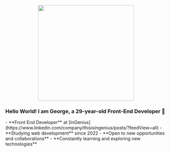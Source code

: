 

<p align="center">
  <img src="https://firebasestorage.googleapis.com/v0/b/svitlospace-b21f8.appspot.com/o/portfolio%2Ffreepik__upload__95404.png?alt=media&token=e70f536a-e669-41ad-b1bb-4576c2a634a3" width="300">
</p>



### Hello World! I am **George**, a 29-year-old **Front-End Developer** 🚀  

<div align="left">
- **Front End Developer** at [InGenius](https://www.linkedin.com/company/thisisingenius/posts/?feedView=all)  
- **Studying web development** since 2022  
- **Open to new opportunities and collaborations**  
- **Constantly learning and exploring new technologies**  

</div>
